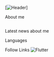 [![Header]()]

About me

## 
Latest news about me

Languages

Follow Links
![Flutter](https://img.shields.io/badge/-telegram-090909
)

